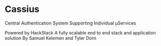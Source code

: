# Cassius
Central Authentication System Supporting Individual μServices


Powered by HackStack
A fully scalable end to end stack and application solution
By Samuel Kelemen and Tyler Dorn
